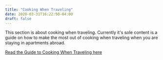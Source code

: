 ```yaml
---
title: "Cooking When Traveling"
date: 2020-03-31T16:22:50-04:00
draft: false
---
```


This section is about cooking when traveling. Currently it's sole content is a guide on how to make the most out of cooking when traveling when you are staying in apartments abroad. 

[Read the Guide to Cooking When Traveling here](guide)

<!-- + [Getting Ready to Go](getting-started)
+ [What to do Upon Arrival](arrival)
+ [Groceries](groceries)
+ [Markets](markets)
+ [Improvising](improvising)
+ [Standard Recipes](standard-recipes) -->
